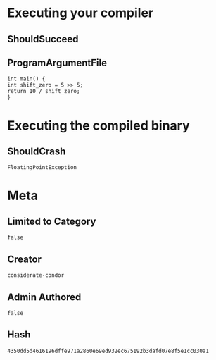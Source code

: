 # Executing your compiler

## ShouldSucceed

## ProgramArgumentFile

```
int main() {
int shift_zero = 5 >> 5;
return 10 / shift_zero;
}
```

# Executing the compiled binary

## ShouldCrash

```
FloatingPointException
```

# Meta

## Limited to Category

```
false
```

## Creator

```
considerate-condor
```

## Admin Authored

```
false
```

## Hash

```
4350dd5d4616196dffe971a2860e69ed932ec675192b3dafd07e8f5e1cc030a1
```
